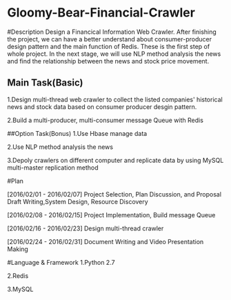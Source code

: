 # Gloomy-Bear-Financial-Crawler

#Description
Design a Financical Information Web Crawler. After finishing the project, we can have a better understand about consumer-producer design pattern and the main function of Redis. These is the first step of whole project. In the next stage, we will use NLP method analysis the news and find the relationship between the news and stock price movement. 

## Main Task(Basic)
1.Design multi-thread web crawler to collect the listed companies' historical news and stock data based on consumer producer desgin pattern.

2.Build a multi-producer, multi-consumer message Queue with Redis

##Option Task(Bonus)
1.Use Hbase manage data

2.Use NLP method analysis the news

3.Depoly crawlers on different computer and replicate data by using MySQL multi-master replication method

#Plan

[2016/02/01 - 2016/02/07] Project Selection, Plan Discussion, and Proposal Draft Writing,System Design, Resource Discovery

[2016/02/08 - 2016/02/15] Project Implementation, Build message Queue

[2016/02/16 - 2016/02/23] Design multi-thread crawler
    
[2016/02/24 - 2016/02/31] Document Writing and Video Presentation Making



#Language & Framework
1.Python 2.7

2.Redis

3.MySQL
